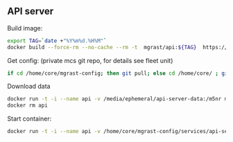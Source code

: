 

API server
----------


Build image:
```bash
export TAG=`date +"%Y%m%d.%H%M"`
docker build --force-rm --no-cache --rm -t  mgrast/api:${TAG}  https://raw.githubusercontent.com/MG-RAST/MG-RAST/api/docker/Dockerfile
```

Get config: (private mcs git repo, for details see fleet unit)
```bash
if cd /home/core/mgrast-config; then git pull; else cd /home/core/ ; git clone git@git.mcs.anl.gov:mgrast-config.git ; fi
```

Download data
```bash
docker run -t -i --name api -v /media/ephemeral/api-server-data:/m5nr mgrast/api:${TAG} /MG-RAST/bin/download_m5nr_blast.sh
docker rm api
```

Start container:
```bash
docker run -t -i --name api -v /home/core/mgrast-config/services/api-server/.postgresql/:/root/.postgresql/:ro -v /home/core/mgrast-config/services/api-server:/api-server-conf -v /media/ephemeral/api-server-data:/m5nr -p 80:80 mgrast/api:${TAG} /usr/local/apache2/bin/httpd -DFOREGROUND -f /MG-RAST/conf/httpd.conf
```
